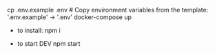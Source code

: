 
cp .env.example .env            # Copy environment variables from the template: '.env.example' -> '.env'
docker-compose up


 - to install:
npm i

- to start DEV
npm start


